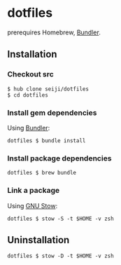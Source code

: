 dotfiles
========

prerequires Homebrew, [Bundler](http://bundler.io/).

Installation
------------

### Checkout src  

    $ hub clone seiji/dotfiles
    $ cd dotfiles
    
### Install gem dependencies   

Using [Bundler](http://bundler.io/):

    dotfiles $ bundle install

### Install package dependencies

    dotfiles $ brew bundle
    
### Link a package

Using [GNU Stow](http://www.gnu.org/software/stow/):

    dotfiles $ stow -S -t $HOME -v zsh

Uninstallation
--------------

    dotfiles $ stow -D -t $HOME -v zsh
